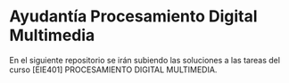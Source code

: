 # Ayudantía Procesamiento Digital Multimedia

En el siguiente repositorio se irán subiendo las soluciones a las tareas del curso [EIE401] PROCESAMIENTO DIGITAL MULTIMEDIA.
